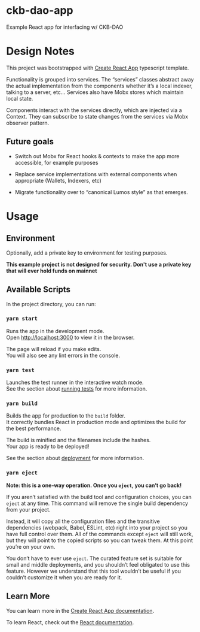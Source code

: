 # ckb-dao-app
Example React app for interfacing w/ CKB-DAO

# Design Notes
This project was bootstrapped with [Create React App](https://github.com/facebook/create-react-app) typescript template.

Functionality is grouped into services. The “services” classes abstract away the actual implementation from the components whether it’s a local indexer, talking to a server, etc…
Services also have Mobx stores which maintain local state.

Components interact with the services directly, which are injected via a Context. They can subscribe to state changes from the services via Mobx observer pattern.

## Future goals
* Switch out Mobx for React hooks & contexts to make the app more accessible, for example purposes
* Replace service implementations with external components when appropriate (Wallets, Indexers, etc)

* Migrate functionality over to “canonical Lumos style” as that emerges.

# Usage

## Environment
Optionally, add a private key to environment for testing purposes.

**This example project is not designed for security. Don't use a private key that will ever hold funds on mainnet**

## Available Scripts

In the project directory, you can run:

### `yarn start`

Runs the app in the development mode.<br />
Open [http://localhost:3000](http://localhost:3000) to view it in the browser.

The page will reload if you make edits.<br />
You will also see any lint errors in the console.

### `yarn test`

Launches the test runner in the interactive watch mode.<br />
See the section about [running tests](https://facebook.github.io/create-react-app/docs/running-tests) for more information.

### `yarn build`

Builds the app for production to the `build` folder.<br />
It correctly bundles React in production mode and optimizes the build for the best performance.

The build is minified and the filenames include the hashes.<br />
Your app is ready to be deployed!

See the section about [deployment](https://facebook.github.io/create-react-app/docs/deployment) for more information.

### `yarn eject`

**Note: this is a one-way operation. Once you `eject`, you can’t go back!**

If you aren’t satisfied with the build tool and configuration choices, you can `eject` at any time. This command will remove the single build dependency from your project.

Instead, it will copy all the configuration files and the transitive dependencies (webpack, Babel, ESLint, etc) right into your project so you have full control over them. All of the commands except `eject` will still work, but they will point to the copied scripts so you can tweak them. At this point you’re on your own.

You don’t have to ever use `eject`. The curated feature set is suitable for small and middle deployments, and you shouldn’t feel obligated to use this feature. However we understand that this tool wouldn’t be useful if you couldn’t customize it when you are ready for it.

## Learn More

You can learn more in the [Create React App documentation](https://facebook.github.io/create-react-app/docs/getting-started).

To learn React, check out the [React documentation](https://reactjs.org/).
